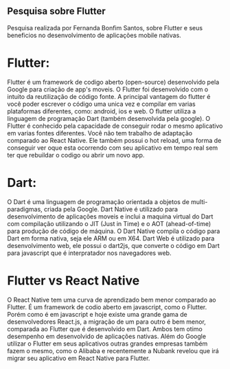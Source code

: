 ## Pesquisa sobre Flutter
Pesquisa realizada por Fernanda Bonfim Santos, sobre Flutter e seus beneficios no desenvolvimento de aplicações mobile nativas.

# Flutter: 
Flutter é um framework de codigo aberto (open-source) desenvolvido pela Google para criação de app's moveis.
O Flutter foi desenvolvido com o intuito da reutilização de código fonte. A principal vantagem do flutter é você poder escrever o código uma unica vez e compilar em varias plataformas diferentes, como: android, ios e web. O flutter utiliza a linguagem de programação Dart (também desenvolvida pela google).
O Flutter é conhecido pela capacidade de conseguir rodar o mesmo aplicativo em varias fontes diferentes.
Você não tem trabalho de adaptação comparado ao React Native.
Ele também possui o hot reload, uma forma de conseguir ver oque esta ocorrendo com seu aplicativo em tempo real sem ter que rebuildar o codigo ou abrir um novo app.
 
# Dart:
O Dart é uma linguagem de programação orientada a objetos de multi-paradigmas, criada pela Google.
Dart Native é utilizado para desenvolvimento de aplicações moveis e inclui a maquina virtual do Dart com compilação utilizando o JIT (Just in Time) e o AOT (ahead-of-time) para produção de código de máquina. O Dart Native compila o código para Dart em forma nativa, seja ele ARM ou em X64.
Dart Web é utilizado para desenvolvimento web, ele possui o dart2js, que converte o código em Dart para javascript que é interpratador nos navegadores web.

# Flutter vs React Native
O React Native tem uma curva de aprendizado bem menor comparado ao Flutter. É um framework de codio aberto em javascript, como o Flutter. Porém como é em javascript e hoje existe uma grande gama de desenvolvedores React.js, a migração de um para outro é bem menor, comparada ao Flutter que é desenvolvido em Dart. 
Ambos tem otimo desempenho em desenvolvido de aplicações nativas.
Além do Google utilizar o Flutter em seus aplicativos outras grandes empresas também fazem o mesmo, como o Alibaba e recentemente a Nubank revelou que irá migrar seu aplicativo em React Native para Flutter.